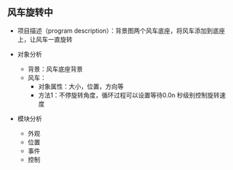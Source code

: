 
## 风车旋转中
* 项目描述（program description）：背景图两个风车底座，将风车添加到底座上，让风车一直旋转

* 对象分析
    * 背景：风车底座背景
    * 风车：
        * 对象属性：大小，位置，方向等
        * 方法1：不停旋转角度，循环过程可以设置等待0.0n 秒级别控制旋转速度

* 模块分析 
    * 外观
    * 位置
    * 事件
    * 控制